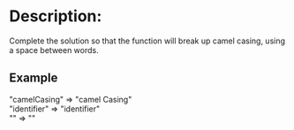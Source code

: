 # Description:
Complete the solution so that the function will break up camel casing, using a space between words.

## Example
"camelCasing"  =>  "camel Casing"  
"identifier"   =>  "identifier"  
""             =>  ""  
